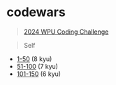 # codewars

> [2024 WPU Coding Challenge](https://github.com/fhasnur/codewars/tree/main/2024-wpu-coding-challenge)

> Self
- [1-50](https://github.com/fhasnur/codewars/tree/main/self/1-50) (8 kyu)
- [51-100](https://github.com/fhasnur/codewars/tree/main/self/51-100) (7 kyu)
- [101-150](https://github.com/fhasnur/codewars/tree/main/self/101-150) (6 kyu)
